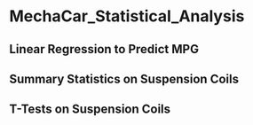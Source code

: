 # MechaCar_Statistical_Analysis

## Linear Regression to Predict MPG

## Summary Statistics on Suspension Coils

## T-Tests on Suspension Coils

